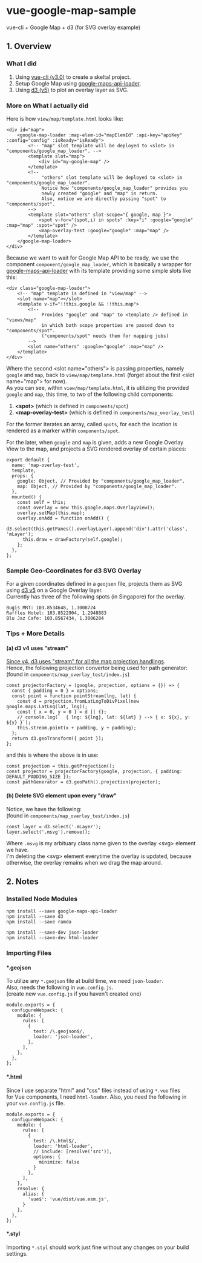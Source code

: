 # vue-google-map-sample

vue-cli + Google Map + d3 (for SVG overlay example)

## 1. Overview

### What I did

1. Using [vue-cli (v3.0)](https://github.com/vuejs/vue-cli) to create a skeltal project.
2. Setup Google Map using [google-maps-api-loader](https://github.com/laurencedorman/google-maps-api-loader).
3. Using [d3 (v5)](https://d3js.org/) to plot an overlay layer as SVG.

### More on What I actually did

Here is how `view/map/template.html` looks like:

```
<div id="map">
    <google-map-loader :map-elem-id="mapElemId" :api-key="apiKey" :config="config" :isReady="isReady">
        <!-- "map" slot template will be deployed to <slot> in "components/google_map_loader". -->
        <template slot="map">
            <div id="my-google-map" />
        </template>
        <!--
             "others" slot template will be deployed to <slot> in "components/google_map_loader".
             Notice how "components/google_map_loader" provides you
             newly created "google" and "map" in return.
             Also, notice we are directly passing "spot" to "components/spot".
        -->
        <template slot="others" slot-scope="{ google, map }">
            <spot v-for="(spot,i) in spots" :key="i" :google="google" :map="map" :spot="spot" />
            <map-overlay-test :google="google" :map="map" />
        </template>
    </google-map-loader>
</div>
```

Because we want to wait for Google Map API to be ready,
we use the component `component/google_map_loader`,
which is basically a wrapper for [google-maps-api-loader](https://github.com/laurencedorman/google-maps-api-loader)
with its template providing some simple slots like this:

```
<div class="google-map-loader">
    <!-- "map" template is defined in "view/map" -->
    <slot name="map"></slot>
    <template v-if="!!this.google && !!this.map">
        <!--
             Provides "google" and "map" to <template /> defined in "views/map"
             in which both scope properties are passed down to "components/spot".
             ("components/spot" needs them for mapping jobs)
        -->
        <slot name="others" :google="google" :map="map" />
    </template>
</div>
```

Where the second &lt;slot name="others"&gt; is passing properties, namely `google` and `map`,
back to `view/map/template.html` (forget about the first &lt;slot name="map"&gt; for now).  
As you can see, within `view/map/template.html`,
it is utilizing the provided `google` and `map`,
this time, to two of the following child components:

1. **&lt;spot&gt;** (which is defined in `components/spot`)
2. **&lt;map-overlay-test&gt;** (which is defined in `components/map_overlay_test`)

For the former iterates an array, called `spots`,
for each the location is rendered as a marker within `components/spot`.

For the later, when `google` and `map` is given,
adds a new Google Overlay View to the map,
and projects a SVG rendered overlay of certain places:

```
export default {
  name: 'map-overlay-test',
  template,
  props: {
    google: Object, // Provided by "components/google_map_loader".
    map: Object, // Provided by "components/google_map_loader".
  },
  mounted() {
    const self = this;
    const overlay = new this.google.maps.OverlayView();
    overlay.setMap(this.map);
    overlay.onAdd = function onAdd() {
      d3.select(this.getPanes().overlayLayer).append('div').attr('class', 'mLayer');
      this.draw = drawFactory(self.google);
    };
  },
};
```

### Sample Geo-Coordinates for d3 SVG Overlay

For a given coordinates defined in a `geojson` file,
projects them as SVG using [d3 v5](https://d3js.org/) on a Google Overlay layer.  
Currently has three of the following spots (in Singapore) for the overlay.

```
Bugis MRT: 103.8534648, 1.3008724
Raffles Hotel: 103.8522904, 1.2948883
Blu Jaz Cafe: 103.8567434, 1.3006284
```

### Tips + More Details

#### (a) d3 v4 uses "stream"

[Since v4, d3 uses "stream" for all the map projection handlings](https://github.com/d3/d3-geo#streams).  
Hence, the following projection convertor being used for path generator:  
(found in `components/map_overlay_test/index.js`)

```
const projectorFactory = (google, projection, options = {}) => {
  const { padding = 0 } = options;
  const point = function pointStream(lng, lat) {
    const d = projection.fromLatLngToDivPixel(new google.maps.LatLng(lat, lng));
    const { x = 0, y = 0 } = d || {};
    // console.log(`  { lng: ${lng}, lat: ${lat} } --> { x: ${x}, y: ${y} }`);
    this.stream.point(x + padding, y + padding);
  };
  return d3.geoTransform({ point });
};
```

and this is where the above is in use:

```
const projection = this.getProjection();
const projector = projectorFactory(google, projection, { padding: DEFAULT_PADDING_SIZE });
const pathGenerator = d3.geoPath().projection(projector);
```

#### (b) Delete SVG element upon every "draw"

Notice, we have the following:  
(found in `components/map_overlay_test/index.js`)

```
const layer = d3.select('.mLayer');
layer.select('.msvg').remove();
```

Where `.msvg` is my arbituary class name given to the overlay &lt;svg&gt; element we have.  
I'm deleting the &lt;svg&gt; element everytime the overlay is updated,
because otherwise, the overlay remains when we drag the map around.



## 2. Notes

### Installed Node Modules

```
npm install --save google-maps-api-loader
npm install --save d3
npm install --save ramda

npm install --save-dev json-loader
npm install --save-dev html-loader
```

### Importing Files

#### *.geojson

To utilize any `*.geojson` file at build time, we need `json-loader`.  
Also, needs the following in `vue.config.js`.  
(create new `vue.config.js` if you haven't created one)

```
module.exports = {
  configureWebpack: {
    module: {
      rules: [
        {
          test: /\.geojson$/,
          loader: 'json-loader',
        },
      ],
    },
  },
};
```

#### *.html

Since I use separate "html" and "css" files instead of using `*.vue` files  
for Vue components, I need `html-loader`.
Also, you need the following in your `vue.config.js` file.

```
module.exports = {
  configureWebpack: {
    module: {
      rules: [
        {
          test: /\.html$/,
          loader: 'html-loader',
          // include: [resolve('src')],
          options: {
            minimize: false
          }
        },
      ],
    },
    resolve: {
      alias: {
        'vue$': 'vue/dist/vue.esm.js',
      }
    },
  },
};
```

#### *.styl

Importing `*.styl` should work just fine without any changes on your build settings.


